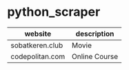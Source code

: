 # python_scraper

| website | description |
|-----------|--------------------------------------------|
| sobatkeren.club	| Movie |
| codepolitan.com	| Online Course |
